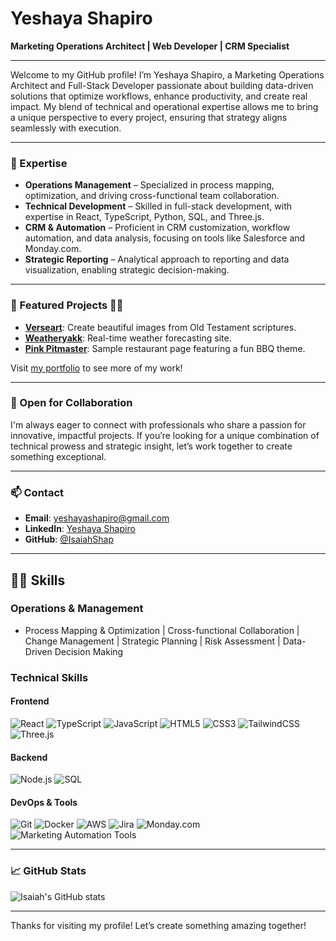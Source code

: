 # Yeshaya Shapiro

**Marketing Operations Architect | Web Developer | CRM Specialist**

---

Welcome to my GitHub profile! I’m Yeshaya Shapiro, a Marketing Operations Architect and Full-Stack Developer passionate about building data-driven solutions that optimize workflows, enhance productivity, and create real impact. My blend of technical and operational expertise allows me to bring a unique perspective to every project, ensuring that strategy aligns seamlessly with execution.

---

### 🚀 Expertise

- **Operations Management** – Specialized in process mapping, optimization, and driving cross-functional team collaboration.
- **Technical Development** – Skilled in full-stack development, with expertise in React, TypeScript, Python, SQL, and Three.js.
- **CRM & Automation** – Proficient in CRM customization, workflow automation, and data analysis, focusing on tools like Salesforce and Monday.com.
- **Strategic Reporting** – Analytical approach to reporting and data visualization, enabling strategic decision-making.

---

### 🌟 Featured Projects 🫢😫

- **[Verseart](https://www.yeshaya.dev/verseart)**: Create beautiful images from Old Testament scriptures.
- **[Weatheryakk](https://www.yeshaya.dev/weatheryakk)**: Real-time weather forecasting site.
- **[Pink Pitmaster](https://www.yeshaya.dev/pinkpit)**: Sample restaurant page featuring a fun BBQ theme.

Visit [my portfolio](https://www.yeshaya.dev/) to see more of my work!

---

### 💼 Open for Collaboration

I'm always eager to connect with professionals who share a passion for innovative, impactful projects. If you’re looking for a unique combination of technical prowess and strategic insight, let’s work together to create something exceptional.

---

### 📫 Contact

- **Email**: [yeshayashapiro@gmail.com](mailto:yeshayashapiro@gmail.com)
- **LinkedIn**: [Yeshaya Shapiro](https://www.linkedin.com/in/yeshaya-shapiro-973238221/)
- **GitHub**: [@IsaiahShap](https://github.com/IsaiahShap)

---

## 👨‍💻 Skills

### Operations & Management

- Process Mapping & Optimization | Cross-functional Collaboration | Change Management | Strategic Planning | Risk Assessment | Data-Driven Decision Making

### Technical Skills

#### Frontend

![React](https://img.shields.io/badge/-React-61DAFB?style=flat-square&logo=react&logoColor=black)
![TypeScript](https://img.shields.io/badge/-TypeScript-3178C6?style=flat-square&logo=typescript&logoColor=white)
![JavaScript](https://img.shields.io/badge/-JavaScript-F7DF1E?style=flat-square&logo=javascript&logoColor=black)
![HTML5](https://img.shields.io/badge/-HTML5-E34F26?style=flat-square&logo=html5&logoColor=white)
![CSS3](https://img.shields.io/badge/-CSS3-1572B6?style=flat-square&logo=css3&logoColor=white)
![TailwindCSS](https://img.shields.io/badge/-TailwindCSS-38B2AC?style=flat-square&logo=tailwind-css&logoColor=white)
![Three.js](https://img.shields.io/badge/-Three.js-000000?style=flat-square&logo=three.js&logoColor=white)

#### Backend

![Node.js](https://img.shields.io/badge/-Node.js-339933?style=flat-square&logo=node.js&logoColor=white)
![SQL](https://img.shields.io/badge/-SQL-4479A1?style=flat-square&logo=postgresql&logoColor=white)

#### DevOps & Tools

![Git](https://img.shields.io/badge/-Git-F05032?style=flat-square&logo=git&logoColor=white)
![Docker](https://img.shields.io/badge/-Docker-2496ED?style=flat-square&logo=docker&logoColor=white)
![AWS](https://img.shields.io/badge/-AWS-232F3E?style=flat-square&logo=amazon-aws&logoColor=white)
![Jira](https://img.shields.io/badge/-Jira-0052CC?style=flat-square&logo=jira&logoColor=white)
![Monday.com](https://img.shields.io/badge/-Monday.com-FF3D57?style=flat-square&logo=monday.com&logoColor=white)
![Marketing Automation Tools](https://img.shields.io/badge/-Marketing%20Automation-FF6F00?style=flat-square&logo=marketo&logoColor=white)

---

### 📈 GitHub Stats

![Isaiah's GitHub stats](https://github-readme-stats.vercel.app/api?username=IsaiahShap&show_icons=true&theme=radical)

---

Thanks for visiting my profile! Let’s create something amazing together!
